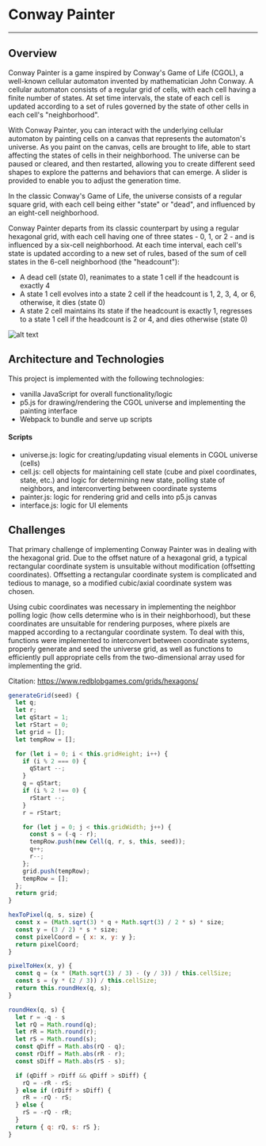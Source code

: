 # Conway Painter
---


## Overview

Conway Painter is a game inspired by Conway's Game of Life (CGOL), a well-known cellular automaton invented by mathematician John Conway. A cellular automaton consists of a regular grid of cells, with each cell having a finite number of states. At set time intervals, the state of each cell is updated according to a set of rules governed by the state of other cells in each cell's "neighborhood".

With Conway Painter, you can interact with the underlying cellular automaton by painting cells on
a canvas that represents the automaton's universe. As you paint on the canvas, cells are brought to life, able to start affecting the states of cells in their neighborhood. The universe can be paused or cleared, and then restarted, allowing you to create different seed shapes to explore the patterns
and behaviors that can emerge. A slider is provided to enable you to adjust the generation time.

In the classic Conway's Game of Life, the universe consists of a regular square grid, with each cell being either "state" or "dead", and influenced by an eight-cell neighborhood.

Conway Painter departs from its classic counterpart by using a regular hexagonal grid, with each cell having one of three states - 0, 1, or 2 - and is influenced by a six-cell neighborhood. At each time interval, each cell's state is updated according to a new set of rules, based of the sum of cell states in the 6-cell neighborhood (the "headcount"):

- A dead cell (state 0), reanimates to a state 1 cell if the headcount is exactly 4
- A state 1 cell evolves into a state 2 cell if the headcount is 1, 2, 3, 4, or 6, otherwise, it dies (state 0)
- A state 2 cell maintains its state if the headcount is exactly 1, regresses to a
state 1 cell if the headcount is 2 or 4, and dies otherwise (state 0)


![alt text](https://media.giphy.com/media/l0IsIcCi8IB8Qnigg/giphy.gif "Conway Painter")

## Architecture and Technologies

This project is implemented with the following technologies:
- vanilla JavaScript for overall functionality/logic
- p5.js for drawing/rendering the CGOL universe and implementing the painting interface
- Webpack to bundle and serve up scripts

#### Scripts
- universe.js: logic for creating/updating visual elements in CGOL universe (cells)
- cell.js: cell objects for maintaining cell state (cube and pixel coordinates, state, etc.) and logic for determining new state, polling state of neighbors, and interconverting between coordinate systems
- painter.js: logic for rendering grid and cells into p5.js canvas
- interface.js: logic for UI elements

## Challenges

That primary challenge of implementing Conway Painter was in dealing with the hexagonal grid. Due to the offset nature of a hexagonal grid, a typical rectangular coordinate system is unsuitable without modification (offsetting coordinates). Offsetting a rectangular coordinate system is complicated and tedious to manage, so a modified cubic/axial coordinate system was chosen.

Using cubic coordinates was necessary in implementing the neighbor polling logic (how cells determine who is in their neighborhood), but these coordinates are unsuitable for rendering purposes, where pixels are mapped according to a rectangular coordinate system. To deal with this, functions were implemented to interconvert between coordinate systems, properly generate and seed the universe grid, as well as functions to efficiently pull appropriate cells from the two-dimensional array used for implementing the grid.

Citation: https://www.redblobgames.com/grids/hexagons/

```javascript
generateGrid(seed) {
  let q;
  let r;
  let qStart = 1;
  let rStart = 0;
  let grid = [];
  let tempRow = [];

  for (let i = 0; i < this.gridHeight; i++) {
    if (i % 2 === 0) {
      qStart --;
    }
    q = qStart;
    if (i % 2 !== 0) {
      rStart --;
    }
    r = rStart;

    for (let j = 0; j < this.gridWidth; j++) {
      const s = (-q - r);
      tempRow.push(new Cell(q, r, s, this, seed));
      q++;
      r--;
    };
    grid.push(tempRow);
    tempRow = [];
  };
  return grid;
}

hexToPixel(q, s, size) {
  const x = (Math.sqrt(3) * q + Math.sqrt(3) / 2 * s) * size;
  const y = (3 / 2) * s * size;
  const pixelCoord = { x: x, y: y };
  return pixelCoord;
}

pixelToHex(x, y) {
  const q = (x * (Math.sqrt(3) / 3) - (y / 3)) / this.cellSize;
  const s = (y * (2 / 3)) / this.cellSize;
  return this.roundHex(q, s);
}

roundHex(q, s) {
  let r = -q - s
  let rQ = Math.round(q);
  let rR = Math.round(r);
  let rS = Math.round(s);
  const qDiff = Math.abs(rQ - q);
  const rDiff = Math.abs(rR - r);
  const sDiff = Math.abs(rS - s);

  if (qDiff > rDiff && qDiff > sDiff) {
    rQ = -rR - rS;
  } else if (rDiff > sDiff) {
    rR = -rQ - rS;
  } else {
    rS = -rQ - rR;
  }
  return { q: rQ, s: rS };
}
```

